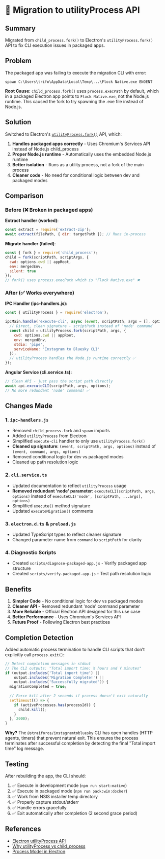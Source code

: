 # 🚀 Migration to utilityProcess API

## Summary

Migrated from `child_process.fork()` to Electron's `utilityProcess.fork()` API to fix CLI execution issues in packaged apps.

## Problem

The packaged app was failing to execute the migration CLI with error:
```
spawn C:\Users\trifo\AppData\Local\Temp\...\Flock Native.exe ENOENT
```

**Root Cause**: `child_process.fork()` uses `process.execPath` by default, which in a packaged Electron app points to `Flock Native.exe`, not the Node.js runtime. This caused the fork to try spawning the .exe file instead of Node.js.

## Solution

Switched to Electron's [`utilityProcess.fork()`](https://www.electronjs.org/docs/latest/api/utility-process) API, which:

1. **Handles packaged apps correctly** - Uses Chromium's Services API instead of Node.js child_process
2. **Proper Node.js runtime** - Automatically uses the embedded Node.js runtime
3. **Better isolation** - Runs as a utility process, not a fork of the main process
4. **Cleaner code** - No need for conditional logic between dev and packaged modes

## Comparison

### Before (❌ Broken in packaged apps)

**Extract handler (worked)**:
```javascript
const extract = require('extract-zip');
await extract(filePath, { dir: targetPath }); // Runs in-process
```

**Migrate handler (failed)**:
```javascript
const { fork } = require('child_process');
child = fork(scriptPath, scriptArgs, {
  cwd: options.cwd || appRoot,
  env: mergedEnv,
  silent: true
});
// fork() uses process.execPath which is "Flock Native.exe" ❌
```

### After (✅ Works everywhere)

**IPC Handler (ipc-handlers.js):**
```javascript
const { utilityProcess } = require('electron');

ipcMain.handle('execute-cli', async (event, scriptPath, args = [], options = {}) => {
  // Direct, clean signature - scriptPath instead of 'node' command
  const child = utilityProcess.fork(scriptPath, args, {
    cwd: options.cwd || appRoot,
    env: mergedEnv,
    stdio: 'pipe',
    serviceName: 'Instagram to Bluesky CLI'
  });
  // utilityProcess handles the Node.js runtime correctly ✅
});
```

**Angular Service (cli.service.ts):**
```typescript
// Clean API - just pass the script path directly
await api.executeCLI(scriptPath, args, options);
// No more redundant 'node' command! ✅
```

## Changes Made

### 1. `ipc-handlers.js`
- Removed `child_process.fork` and `spawn` imports
- Added `utilityProcess` from Electron
- Simplified `execute-cli` handler to only use `utilityProcess.fork()`
- **Cleaned up signature**: `(event, scriptPath, args, options)` instead of `(event, command, args, options)`
- Removed conditional logic for dev vs packaged modes
- Cleaned up path resolution logic

### 2. `cli.service.ts`
- Updated documentation to reflect `utilityProcess` usage
- **Removed redundant 'node' parameter**: `executeCLI(scriptPath, args, options)` instead of `executeCLI('node', [scriptPath, ...args], options)`
- Simplified `execute()` method signature
- Updated `executeMigration()` comments

### 3. `electron.d.ts` & `preload.js`
- Updated TypeScript types to reflect cleaner signature
- Changed parameter name from `command` to `scriptPath` for clarity

### 4. Diagnostic Scripts
- Created `scripts/diagnose-packaged-app.js` - Verify packaged app structure
- Created `scripts/verify-packaged-app.js` - Test path resolution logic

## Benefits

1. **Simpler Code** - No conditional logic for dev vs packaged modes
2. **Cleaner API** - Removed redundant 'node' command parameter
3. **More Reliable** - Official Electron API designed for this use case
4. **Better Performance** - Uses Chromium's Services API
5. **Future Proof** - Following Electron best practices

## Completion Detection

Added automatic process termination to handle CLI scripts that don't explicitly call `process.exit()`:

```javascript
// Detect completion messages in stdout
// The CLI outputs: "Total import time: X hours and Y minutes"
if (output.includes('Total import time') || 
    output.includes('Migration Complete!') || 
    output.includes('Successfully migrated')) {
  migrationCompleted = true;
  
  // Force kill after 2 seconds if process doesn't exit naturally
  setTimeout(() => {
    if (activeProcesses.has(processId)) {
      child.kill();
    }
  }, 2000);
}
```

**Why?** The `@straiforos/instagramtobluesky` CLI has open handles (HTTP agents, timers) that prevent natural exit. This ensures the process terminates after successful completion by detecting the final "Total import time" log message.

## Testing

After rebuilding the app, the CLI should:
1. ✅ Execute in development mode (`npm run start:native`)
2. ✅ Execute in packaged mode (`npm run pack:win:docker`)
3. ✅ Work from NSIS installer temp directory
4. ✅ Properly capture stdout/stderr
5. ✅ Handle errors gracefully
6. ✅ Exit automatically after completion (2 second grace period)

## References

- [Electron utilityProcess API](https://www.electronjs.org/docs/latest/api/utility-process)
- [Why utilityProcess vs child_process](https://www.electronjs.org/docs/latest/api/utility-process#why-utility-process)
- [Process Model in Electron](https://www.electronjs.org/docs/latest/tutorial/process-model)

